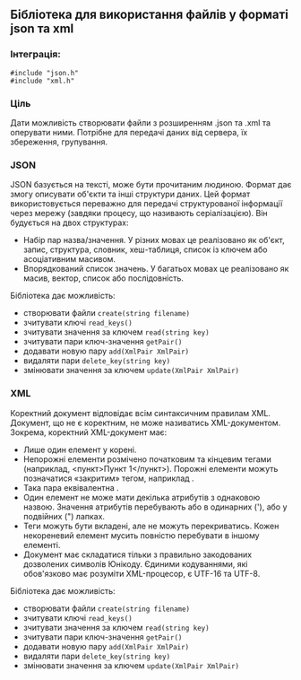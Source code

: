 ## Бібліотека для використання файлів у форматі json та xml
### Інтеграція:
```
#include "json.h"
#include "xml.h"
```
### Ціль
Дати можливість створювати файли з розширенням .json та .xml та оперувати ними. Потрібне для передачі даних від сервера, їх збереження, групування.
### JSON
JSON базується на тексті, може бути прочитаним людиною. Формат дає змогу описувати об'єкти та інші структури даних. Цей формат використовується переважно для передачі структурованої інформації через мережу (завдяки процесу, що називають серіалізацією).
Він будується на двох структурах:
* Набір пар назва/значення. У різних мовах це реалізовано як об'єкт, запис, структура, словник, хеш-таблиця, список із ключем або асоціативним масивом.
* Впорядкований список значень. У багатьох мовах це реалізовано як масив, вектор, список або послідовність.

Бібліотека дає можливість:
* створювати файли ```create(string filename)```
* зчитувати ключі ```read_keys()```
* зчитувати значення за ключем ```read(string key)```
* зчитувати пари ключ-значення ```getPair()```
* додавати новую пару ```add(XmlPair XmlPair)```
* видаляти пари ```delete_key(string key)```
* змінювати значення за ключем ```update(XmlPair XmlPair)```

### XML
Коректний документ відповідає всім синтаксичним правилам XML. Документ, що не є коректним, не може називатись XML-документом. Зокрема, коректний XML-документ має:
* Лише один елемент у корені.
* Непорожні елементи розмічено початковим та кінцевим тегами (наприклад, <пункт>Пункт 1</пункт>). Порожні елементи можуть позначатися «закритим» тегом, наприклад <IAmEmpty />.
* Така пара еквівалентна <IAmEmpty></IAmEmpty>.
* Один елемент не може мати декілька атрибутів з однаковою назвою. Значення атрибутів перебувають або в одинарних ('), або у подвійних (") лапках.
* Теги можуть бути вкладені, але не можуть перекриватись. Кожен некореневий елемент мусить повністю перебувати в іншому елементі.
* Документ має складатися тільки з правильно закодованих дозволених символів Юнікоду. Єдиними кодуваннями, які обов'язково має розуміти XML-процесор, є UTF-16 та UTF-8. 

Бібліотека дає можливість:
* створювати файли ```create(string filename)```
* зчитувати ключі ```read_keys()```
* зчитувати значення за ключем ```read(string key)```
* зчитувати пари ключ-значення ```getPair()```
* додавати новую пару ```add(XmlPair XmlPair)```
* видаляти пари ```delete_key(string key)```
* змінювати значення за ключем ```update(XmlPair XmlPair)```
